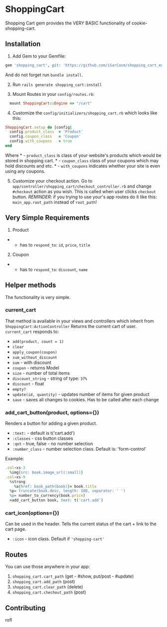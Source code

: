 # ShoppingCart
Shopping Cart gem provides the VERY BASIC functionality of cookie-shopping-cart.

## Installation 
1. Add Gem to your Gemfile:
  ```ruby
  gem 'shopping_cart', git: 'https://github.com/iSarCasm/shopping_cart_engine'
  ```
  And do not forget run `bundle install`.

2. Run `rails generate shopping_cart:install`

3. Mount Routes in your `config/routes.rb`:
  ```ruby
    mount ShoppingCart::Engine => "/cart"
  ```

4. Customize the `config/initializers/shopping_cart.rb` which looks like this:
  ```ruby
  ShoppingCart.setup do |config|
    config.product_class  = 'Product'
    config.coupon_class   = 'Coupon'
    config.with_coupons   = true
  end
  ```
  Where 
    * - `product_class` is class of your website's products which would be stored in shopping cart.
    * - `coupon_class` class of your coupons which may hold discounts and etc.
    * - `with_coupons` indicates whether your site is even using any coupons.
  
5. Customize your checkout action. Go to `app/controller/shopping_cart/checkout_controller.rb` and change `#checkout` action as you wish. This is called when user clicks `checkout` button. 
  *REMINDER*: if you trying to use your's app routes do it like this: `main_app.root_path` instead of `root_path`!

## Very Simple Requirements
1. Product
  * - has to `respond_to`: `id`, `price`, `title`
2. Coupon
  * - has to `respond_to`: `discount`, `name`
  
## Helper methods
The functionality is very simple. 
### current_cart
That method is available in your views and controllers which inherit from `ShoppingCart:ActionController`
Returns the current cart of user. `current_cart` responds to:
  * `add(product, count = 1)`
  * `clear`
  * `apply_coupon(coupon)`
  * `sum_without_discount`
  * `sum` - with discount
  * `coupon` - returns Model
  * `size` - number of total items
  * `discount_string` - string of type: `37%`
  * `discount` - float
  * `empty?`
  * `update(id, quantity)` - updates number of items for given product
  * `save` - saves all changes to cookies. Has to be called after each change
  
### add_cart_button(product, options={})
Renders a button for adding a given product.
  * `:text:` - default is t('cart.add')
  * `:classes` - css button classes
  * `:qnt` -  true, false - no number selection
  * `:number_class` - number selection class. Default is: 'form-control'

Example:
```ruby
.col-xs-3
  %img{src: book.image_url(:small)}
.col-xs-9
  %strong
    %a{href: book_path(book)}= book.title
  %p= truncate(book.desc, length: 100, separator: ' ')
  %p= number_to_currency(book.price)
  =add_cart_button book, text: t('cart.add')
```

### cart_icon(options={})
Can be used in the header. Tells the current status of the cart + link to the cart page.
  * `:icon` - icon class. Default if `'shopping-cart'`

## Routes
You can use those anywhere in your app:
  1. `shopping_cart.cart_path` (get - #show, put/post - #update)
  2. `shopping_cart.add_path` (post)
  3. `shopping_cart.clear_path` (delete)
  4. `shopping_cart.chechout_path` (post) 

## Contributing
rofl
